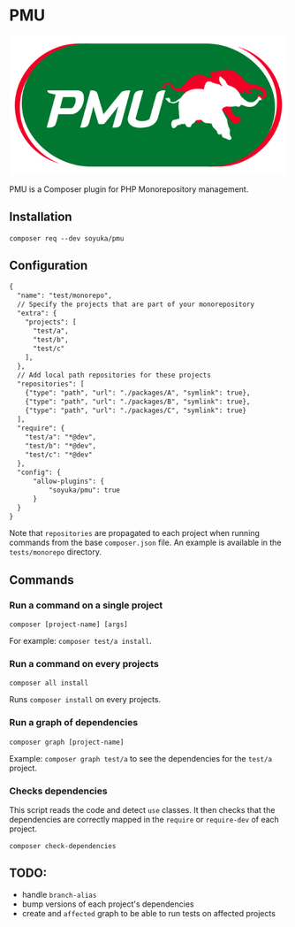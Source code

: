 # PMU

![PHP Monorepository Utility](./pmu.png)

PMU is a Composer plugin for PHP Monorepository management. 
## Installation

```
composer req --dev soyuka/pmu
```

## Configuration

```json5
{
  "name": "test/monorepo",
  // Specify the projects that are part of your monorepository
  "extra": {
    "projects": [
      "test/a",
      "test/b",
      "test/c"
    ],
  },
  // Add local path repositories for these projects
  "repositories": [
    {"type": "path", "url": "./packages/A", "symlink": true},
    {"type": "path", "url": "./packages/B", "symlink": true},
    {"type": "path", "url": "./packages/C", "symlink": true}
  ],
  "require": {
    "test/a": "*@dev",
    "test/b": "*@dev",
    "test/c": "*@dev"
  },
  "config": {
      "allow-plugins": {
          "soyuka/pmu": true
      }
  }
}
```

Note that `repositories` are propagated to each project when running commands from the base `composer.json` file. An example is available in the `tests/monorepo` directory.

## Commands 

### Run a command on a single project

```
composer [project-name] [args]
```

For example: `composer test/a install`.

### Run a command on every projects

```
composer all install
```

Runs `composer install` on every projects.

### Run a graph of dependencies

```
composer graph [project-name]
```

Example: `composer graph test/a` to see the dependencies for the `test/a` project.

### Checks dependencies

This script reads the code and detect `use` classes. It then checks that the dependencies are correctly mapped in the `require` or `require-dev` of each project.

```
composer check-dependencies
```

## TODO:

- handle `branch-alias`
- bump versions of each project's dependencies
- create and `affected` graph to be able to run tests on affected projects
